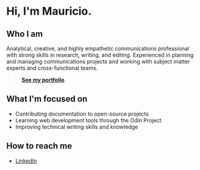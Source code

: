 # Hi, I'm Mauricio.

## Who I am
Analytical, creative, and highly empathetic communications professional with strong skills in research, writing, and editing. Experienced in planning and managing communications projects and working with subject matter experts and cross-functional teams. 

> **[See my portfolio](https://mdoming10.github.io/my-personal-site/)**.

## What I'm focused on
- Contributing documentation to open-source projects
- Learning web development tools through the Odin Project
- Improving technical writing skills and knowledge

## How to reach me
- [LinkedIn](https://www.linkedin.com/in/mauricio-dominguez)





